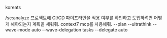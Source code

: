 koreats

/sc:analyze 프로젝트에 CI/CD 파이프라인을 적용 여부를 확인하고 도입하려면 어떻게 해야되는지 계획을 세워줘. context7 mcp를 사용해줘. --plan  --ultrathink --wave-mode auto --wave-delegation tasks --delegate auto

